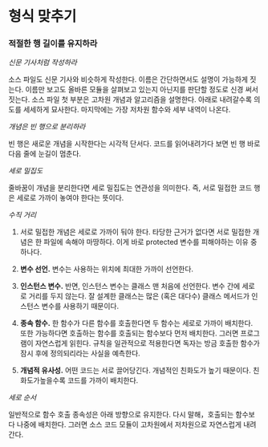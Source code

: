# 형식 맞추기

### 적절한 행 길이를 유지하라

*신문 기사처럼 작성하라*

소스 파일도 신문 기사와 비슷하게 작성한다. 이름은 간단하면서도 설명이 가능하게 짓는다.
이름만 보고도 올바른 모듈을 살펴보고 있는지 아닌지를 판단할 정도로 신경 써서 짓는다.
소스 파일 첫 부분은 고차원 개념과 알고리즘을 설명한다. 아래로 내려갈수록 의도를 세세하게 묘사한다.
마지막에는 가장 저차원 함수와 세부 내역이 나온다.

*개념은 빈 행으로 분리하라*

빈 행은 새로운 개념을 시작한다는 시각적 단서다. 코드를 읽어내려가다 보면 빈 행 바로 다음 줄에 눈길이 멈춘다.

*세로 밀집도*

줄바꿈이 개념을 분리한다면 세로 밀집도는 연관성을 의미한다.
즉, 서로 밀접한 코드 행은 세로로 가까이 놓여야 한다는 뜻이다.

*수직 거리*

1. 서로 밀접한 개념은 세로로 가까이 둬야 한다. 타당한 근거가 없다면 서로 밀접한 개념은 한 파일에 속해야 마땅하다.
이게 바로 protected 변수를 피해야하는 이유 중 하나다.

2. **변수 선언.** 변수는 사용하는 위치에 최대한 가까이 선언한다.

3. **인스턴스 변수.** 반면, 인스턴스 변수는 클래스 맨 처음에 선언한다. 변수 간에 세로로 거리를 두지 않는다.
잘 설계한 클래스는 많은 (혹은 대다수) 클래스 메서드가 인스턴스 변수를 사용하기 때문이다.

4. **종속 함수.** 한 함수가 다른 함수를 호출한다면 두 함수는 세로로 가까이 배치한다.
또한 가능하다면 호출하는 함수를 호출되는 함수보다 먼저 배치한다. 그러면 프로그램이 자연스럽게 읽힌다.
규칙을 일관적으로 적용한다면 독자는 방금 호출한 함수가 잠시 후에 정의되리라는 사실을 예측한다.

5. **개념적 유사성.** 어떤 코드는 서로 끌어당긴다.
개념적인 친화도가 높기 때문이다. 친화도가높을수록 코드를 가까이 배치한다.

*세로 순서*

일반적으로 함수 호출 종속성은 아래 방향으로 유지한다. 다시 말해，호출되는 함수보다 나중에 배치한다.
그러면 소스 코드 모듈이 고차원에서 저차원으로 자연스럽게 내려간다.




